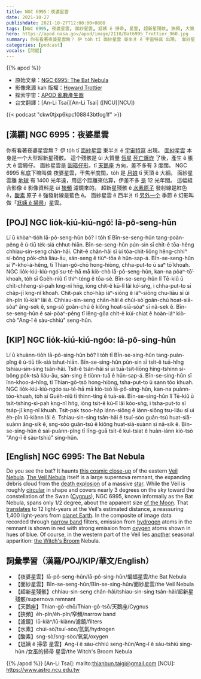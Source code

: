 ```yaml
---
title: NGC 6995：夜婆星雲
date: 2021-10-27
publishdate: 2021-10-27T12:00:00+0800
tags: [NGC 6995, 夜婆星雲, 面紗星雲, 尪姨 ê 掃帚, 星雲, 超新星殘骸, 狹頻, 大質量恆星, 天鵝座, 酸素, 水素]
hero: https://apod.nasa.gov/apod/image/2110/Bat6995_Trottier_960.jpg
summary: 你有看著夜婆星雲無？ 伊 to̍h tī 面紗星雲 東半爿 ê 宇宙特寫 出現。 面紗星雲 本身是一个大型超新星殘骸。
categories: [podcast]
vocals: [阿錕]
---
```


{{% apod %}}

- 原始文章：[NGC 6995: The Bat Nebula](https://apod.nasa.gov/apod/ap211027.html)
- 影像來源 kah 版權：[Howard Trottier](https://www.astrobin.com/users/htrottier/)
- 探索宇宙：[APOD 亂數產生器](http://apod.nasa.gov/apod/random_apod.html)
- 台文翻譯：[An-Li Tsai][An-Li Tsai] ([NCU][NCU])

{{< podcast "ckw0tjxp6kpc108843btfog1f" >}}

## [漢羅] NGC 6995：夜婆星雲
你有看著夜婆星雲無？
伊 to̍h tī [面紗星雲][Veil Nebula] 東半爿 ê [宇宙特寫][this cosmic close-up] 出現。
[面紗星雲][The Veil Nebula] 本身是一个大型超新星殘骸。
這个殘骸是 ùi 大質量 [恆星][star] [死亡爆炸][death explosion] 了後，產生 ê 脹大 ê 雲屑仔。
面紗星雲是 [圓箍仔形][circular]，tī [天鵝座][Cygnus] 方向，差不多有 3 度闊。
NGC 6995 私底下嘛叫做 夜婆星雲，干焦半度闊，to̍h 是 [月娘][of the Moon] tī 天頂 ê 大細。
面紗星雲離 [地球][planet Earth] 有 1400 光年遠，用這个距離來估算，伊差不多 [是][translates] 12 光年闊。
這幅組合影像 ê 影像資料是 ùi [狹頻][narrow band] 濾鏡來的。
超新星殘骸 ê [水素原子][hydrogen] 發射線是紅色 ê，[酸素][oxygen] 原子 ê 強發射線是藍色 ê。
面紗星雲 ê 西半爿 tī [另外一个][another] 季節 ê 幻影叫做「[尪姨 ê 掃帚][the Witch's Broom]」星雲。

## [POJ] NGC lio̍k-kiú-kiú-ngó͘: Iā-pô-seng-hûn
Lí ū khòaⁿ-tio̍h Iā-pô-seng-hûn bô?
I to̍h tī Bīn-se-seng-hûn tang-poàn-pêng ê ú-tiū te̍k-siá chhut-hiān.
Bīn-se-seng-hûn pún-sin sī chi̍t-ê tōa-hêng chhiau-sin-seng chân-hâi.
Chit-ê chân-hâi sī ùi tōa-chit-liōng hêng-chhiⁿ sí-bông po̍k-chà liáu-āu, sán-seng ê tiùⁿ-tōa ê hûn-sap-á.
Bīn-se-seng-hûn sī îⁿ-kho͘-á-hêng, tī Thian-gô-chō hong-hiòng, chha-put-to ū saⁿ tō͘ khoah.
NGC lio̍k-kiú-kiú-ngó͘ su-té-hā mā kiò-chò Iā-pô-seng-hûn, kan-na pòaⁿ-tō͘-khoah, to̍h sī Goe̍h-niû tī thiⁿ-téng ê tōa-sè.
Bīn-se-seng-hûn lî Tē-kiû ū chi̍t-chheng-sì-pah kng-nî hn̄g, iōng chit-ê kū-lî lâi kó͘-sǹg, i chha-put-to sī cha̍p-jī kng-nî khoah.
Chit-pak cho͘-ha̍p iáⁿ-siōng ê iáⁿ-siōng chu-liāu sī ùi e̍h-pîn lū-kiàⁿ lâi ê.
Chhiau-sin-seng chân-hâi ê chúi-sò͘ goân-chú hoat-siā-sòaⁿ âng-sek ê, sng-sò͘ goân-chú ê kiông hoat-siā-sòaⁿ sī nâ-sek ê.
Bīn-se-seng-hûn ê sai-pòaⁿ-pêng tī lēng-gōa chi̍t-ê kùi-chiat ê hoàn-iáⁿ kiò-chò "Ang-î ê sàu-chhiú" seng-hûn.

## [KIP] NGC lio̍k-kiú-kiú-ngóo: Iā-pô-sing-hûn
Lí ū khuànn-tio̍h Iā-pô-sing-hûn bô?
I to̍h tī Bīn-se-sing-hûn tang-puàn-pîng ê ú-tiū ti̍k-siá tshut-hiān.
Bīn-se-sing-hûn pún-sin sī tsi̍t-ê tuā-hîng tshiau-sin-sing tsân-hâi.
Tsit-ê tsân-hâi sī uì tuā-tsit-liōng hîng-tshinn sí-bông po̍k-tsà liáu-āu, sán-sing ê tiùnn-tuā ê hûn-sap-á.
Bīn-se-sing-hûn sī înn-khoo-á-hîng, tī Thian-gô-tsō hong-hiòng, tsha-put-to ū sann tōo khuah.
NGC lio̍k-kiú-kiú-ngóo su-té-hā mā kiò-tsò Iā-pô-sing-hûn, kan-na puànn-tōo-khuah, to̍h sī Gue̍h-niû tī thinn-tíng ê tuā-sè.
Bīn-se-sing-hûn lî Tē-kiû ū tsi̍t-tshing-sì-pah kng-nî hn̄g, iōng tsit-ê kū-lî lâi kóo-sǹg, i tsha-put-to sī tsa̍p-jī kng-nî khuah.
Tsit-pak tsoo-ha̍p iánn-siōng ê iánn-siōng tsu-liāu sī uì e̍h-pîn lū-kiànn lâi ê.
Tshiau-sin-sing tsân-hâi ê tsuí-sòo guân-tsú huat-siā-suànn âng-sik ê, sng-sòo guân-tsú ê kiông huat-siā-suànn sī nâ-sik ê.
Bīn-se-sing-hûn ê sai-puànn-pîng tī līng-guā tsi̍t-ê kuì-tsiat ê huàn-iánn kiò-tsò "Ang-î ê sàu-tshiú" sing-hûn.

## [English] NGC 6995: The Bat Nebula
Do you see the bat?
It haunts [this cosmic close-up][this cosmic close-up] of the eastern [Veil Nebula][Veil Nebula].
[The Veil Nebula][The Veil Nebula] itself is a large supernova remnant, the expanding debris cloud from the [death explosion][death explosion] of a massive [star][star].
While the Veil is roughly [circular][circular] in shape and covers nearly 3 degrees on the sky toward the constellation of the Swan ([Cygnus][Cygnus]), NGC 6995, known informally as the Bat Nebula, spans only 1/2 degree, about the apparent size [of the Moon][of the Moon].
That [translates][translates] to 12 light-years at the Veil's estimated distance, a reassuring 1,400 light-years from [planet Earth][planet Earth].
In the composite of image data recorded through [narrow band][narrow band] filters, emission from [hydrogen][hydrogen] atoms in the remnant is shown in red with strong emission from [oxygen][oxygen] atoms shown in hues of blue.
Of course, in the western part of the Veil lies [another][another] seasonal apparition: [the Witch's Broom][the Witch's Broom] Nebula.

## 詞彙學習（漢羅/POJ/KIP/華文/English）
- 【夜婆星雲】Iā-pô-seng-hûn/Iā-pô-sing-hûn/蝙蝠星雲/the Bat Nebula
- 【面紗星雲】Bīn-se-seng-hûn/Bīn-se-sing-hûn/面紗星雲/the Veil Nebula
- 【超新星殘骸】chhiau-sin-seng chân-hâi/tshiau-sin-sing tsân-hâi/超新星殘骸/supernova remnant
- 【天鵝座】Thian-gô-chō/Thian-gô-tsō/天鵝座/Cygnus
- 【狹頻】e̍h-pîn/e̍h-pîn/窄頻/narrow band
- 【濾鏡】lū-kiàⁿ/lū-kiànn/濾鏡/filters
- 【水素】chúi-sò͘/tsuí-sòo/氫氣/hydrogen
- 【酸素】sng-sò͘/sng-sòo/氧氣/oxygen
- 【尪姨 ê 掃帚 星雲】Ang-î ê sàu-chhiú seng-hûn/Ang-î ê sàu-tshiú sing-hûn /女巫的掃帚 星雲/the Witch's Broom Nebula


{{% /apod %}}
[An-Li Tsai]: mailto:thianbun.taigi@gmail.com
[NCU]: https://www.astro.ncu.edu.tw


[this cosmic close-up]:https://www.astrobin.com/r5ng33/
[Veil Nebula]:https://en.wikipedia.org/wiki/Veil_Nebula
[The Veil Nebula]:https://apod.nasa.gov/apod/ap191031.html
[death explosion]:https://www.youtube.com/watch?v=OyntBsxoEkA
[star]:https://starchild.gsfc.nasa.gov/docs/StarChild/universe_level1/stars.html
[circular]:https://www.mathsisfun.com/algebra/trig-interactive-unit-circle.html
[Cygnus]:https://en.wikipedia.org/wiki/Cygnus_(constellation)
[of the Moon]:https://apod.nasa.gov/apod/ap130801.html
[translates]:https://chandra.harvard.edu/photo/scale_distance.html
[planet Earth]:https://www.globe.gov/en
[narrow band]:https://apod.nasa.gov/apod/ap071102.html
[hydrogen]:https://periodic.lanl.gov/1.shtml
[oxygen]:https://youtu.be/5Q3ft8OsFaM
[another]:https://i.ytimg.com/vi/1Kl4rNUTWCA/hqdefault.jpg
[the Witch's Broom]:https://apod.nasa.gov/apod/ap180408.html
